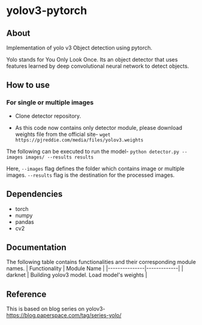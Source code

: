 # yolov3-pytorch

## About
Implementation of yolo v3 Object detection using pytorch.

Yolo stands for You Only Look Once. Its an object detector that uses features learned by deep convolutional neural network to detect objects.

## How to use

### For single or multiple images

- Clone detector repository.

- As this code now contains only detector module, please download weights file from the official site-
`wget https://pjreddie.com/media/files/yolov3.weights` 

The following can be executed to run the model-
`python detector.py --images images/ --results results`

Here, `--images` flag defines the folder which contains image or multiple images. `--results` flag is the destination for the processed images.


## Dependencies

- torch
- numpy
- pandas
- cv2

## Documentation

The following table contains functionalities and their corresponding module names.
| Functionality | Module Name |
|---------------|-------------|
| darknet       | Building yolov3 model. Load model's weights |

## Reference

This is based on blog series on yolov3- https://blog.paperspace.com/tag/series-yolo/
